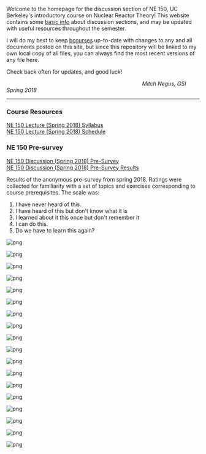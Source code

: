 Welcome to the homepage for the discussion section of NE 150, UC Berkeley's introductory course on Nuclear Reactor Theory!
This website contains some [basic info](NE150-Disc_2018_Syllabus.md) about discussion sections, and may be updated with useful resources throughout the semester.

I will do my best to keep [bcourses](https://bcourses.berkeley.edu/courses/1468265/files/folder/Discussion%20Section) up-to-date with changes to any and all documents posted on this site, but since this repository will be linked to my own local copy of all files, you can always find the most recent versions of any file here.

Check back often for updates, and good luck! 

&emsp;&emsp;&emsp;&emsp;&emsp;&emsp;&emsp;&emsp;&emsp;&emsp;&emsp;&emsp;&emsp;&emsp;&emsp;&emsp;&emsp;&emsp;&emsp;&emsp;&emsp;&emsp;&emsp;&emsp;&emsp;  _Mitch Negus, GSI Spring 2018_

---

### Course Resources
[NE 150 Lecture (Spring 2018) Syllabus](NE150_2018_Syllabus.pdf)  
[NE 150 Lecture (Spring 2018) Schedule](NE150_2018_Schedule.pdf)


### NE 150 Pre-survey

[NE 150 Discussion (Spring 2018) Pre-Survey](https://goo.gl/forms/1gLAzCfnptbH8Cki1)  
[NE 150 Discussion (Spring 2018) Pre-Survey Results](surveys/presurvey_2018.md)

Results of the anonymous pre-survey from spring 2018. Ratings were collected for familiarity with a set of topics and exercises corresponding to course prerequisites. The scale was:

1. I have never heard of this.
2. I have heard of this but don't know what it is
3. I learned about it this once but don't remember it
4. I can do this.
5. Do we have to learn this again?

![png](surveys/presurvey_2018_files/presurvey_2018_1_0.png)


    
    



![png](surveys/presurvey_2018_files/presurvey_2018_1_2.png)


    
    



![png](surveys/presurvey_2018_files/presurvey_2018_1_4.png)


    
    



![png](surveys/presurvey_2018_files/presurvey_2018_1_6.png)


    
    



![png](surveys/presurvey_2018_files/presurvey_2018_1_8.png)


    
    



![png](surveys/presurvey_2018_files/presurvey_2018_1_10.png)


    
    



![png](surveys/presurvey_2018_files/presurvey_2018_1_12.png)


    
    



![png](surveys/presurvey_2018_files/presurvey_2018_1_14.png)


    
    



![png](surveys/presurvey_2018_files/presurvey_2018_1_16.png)


    
    



![png](surveys/presurvey_2018_files/presurvey_2018_1_18.png)


    
    



![png](surveys/presurvey_2018_files/presurvey_2018_1_20.png)


    
    



![png](surveys/presurvey_2018_files/presurvey_2018_1_22.png)


    
    



![png](surveys/presurvey_2018_files/presurvey_2018_1_24.png)


    
    



![png](surveys/presurvey_2018_files/presurvey_2018_1_26.png)


    
    



![png](surveys/presurvey_2018_files/presurvey_2018_1_28.png)


    
    



![png](surveys/presurvey_2018_files/presurvey_2018_1_30.png)


    
    



![png](surveys/presurvey_2018_files/presurvey_2018_1_32.png)


    
    



![png](surveys/presurvey_2018_files/presurvey_2018_1_34.png)



